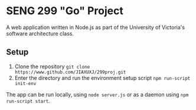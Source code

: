 # SENG 299 "Go" Project

A web application written in Node.js as part of the University of Victoria's software architecture class.  

## Setup

1. Clone the repository `git clone https://www.github.com/JIAXUXJ/299proj.git`
2. Enter the directory and run the environment setup script `npm run-script init-env`

The app can be run locally, using `node server.js` or as a daemon using `npm run-script start`.   
